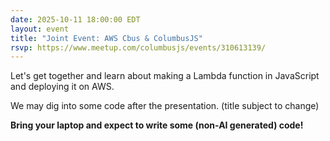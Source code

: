 ```yaml
---
date: 2025-10-11 18:00:00 EDT
layout: event
title: "Joint Event: AWS Cbus & ColumbusJS"
rsvp: https://www.meetup.com/columbusjs/events/310613139/
---
```


Let's get together and learn about making a Lambda function in JavaScript and deploying it on AWS.

We may dig into some code after the presentation.
(title subject to change)

**Bring your laptop and expect to write some (non-AI generated) code!**
